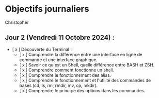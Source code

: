 # Objectifs journaliers

Christopher

## Jour 2 (Vendredi 11 Octobre 2024) :

- [ x ] Découverte du Terminal :
  - [ x ] Comprendre la différence entre une interface en ligne de commande et une interface graphique.
  - [ x ] Savoir ce qu'est un Shell, quelle différence entre BASH et ZSH.
  - [ x ] Comprendre comment fonctionne un shell.
  - [ x ] Comprendre le fonctionnement des alias.
  - [ x ] Comprendre le fonctionnement et l'utilité des commandes de bases (cd, ls, rm, rmdir, mv, cp, mkdir).
  - [ x ] Comprendre le principe des options dans les commandes.
